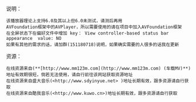 说明：

    该播放器理论上支持6.0及其以上但6.0未测试，请测后再用    
    AVFoundation框架中的AVPlayer，所以需要使用的请在项目中加入AVFoundation框架
    在全屏状态下在偏好文件中增加 key： View controller-based status bar appearance  value: NO
    如果有其他的需求的话，请加群(151180718)说明，如果确实需要的人很多的话我在更新

资源：

    在线资源来自(**[http://www.mm123m.com](http://www.mm123m.com) (车载MV)**)地址有效期很短，倘若无法使用，请自行前往该网站获取资源地址
    在线资源来自盛大音乐(<http://www.sdyinyue.net> )地址长期有效，跟多资源请自行获取
    在线资源来自酷我音乐(<http://www.kuwo.cn>)地址长期有效，跟多资源请自行获取
